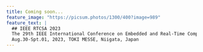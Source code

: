 ```yaml
---
title: Coming soon...
feature_image: "https://picsum.photos/1300/400?image=989"
feature_text: |
  ## IEEE RTCSA 2023
  The 29th IEEE International Conference on Embedded and Real-Time Computing Systems and Applications\  
  Aug.30-Spt.01, 2023, TOKI MESSE, Niigata, Japan
---
```

